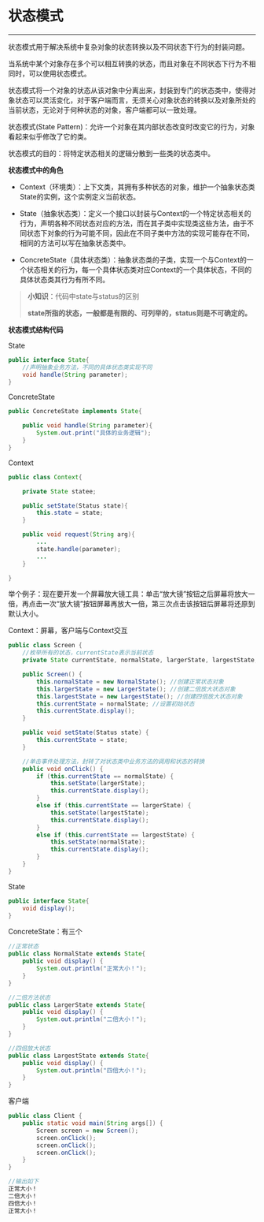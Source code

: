 # 状态模式

---

状态模式用于解决系统中复杂对象的状态转换以及不同状态下行为的封装问题。

当系统中某个对象存在多个可以相互转换的状态，而且对象在不同状态下行为不相同时，可以使用状态模式。

状态模式将一个对象的状态从该对象中分离出来，封装到专门的状态类中，使得对象状态可以灵活变化，对于客户端而言，无须关心对象状态的转换以及对象所处的当前状态，无论对于何种状态的对象，客户端都可以一致处理。

状态模式\(State Pattern\)：允许一个对象在其内部状态改变时改变它的行为，对象看起来似乎修改了它的类。

状态模式的目的：将特定状态相关的逻辑分散到一些类的状态类中。

**状态模式中的角色**

* Context（环境类）：上下文类，其拥有多种状态的对象，维护一个抽象状态类State的实例，这个实例定义当前状态。

* State（抽象状态类）：定义一个接口以封装与Context的一个特定状态相关的行为，声明各种不同状态对应的方法，而在其子类中实现类这些方法，由于不同状态下对象的行为可能不同，因此在不同子类中方法的实现可能存在不同，相同的方法可以写在抽象状态类中。

* ConcreteState（具体状态类）：抽象状态类的子类，实现一个与Context的一个状态相关的行为，每一个具体状态类对应Context的一个具体状态，不同的具体状态类其行为有所不同。

> **小知识**：代码中state与status的区别
>
> **state所指的状态，一般都是有限的、可列举的，status则是不可确定的。**

**状态模式结构代码**

State

```java
public interface State{
    //声明抽象业务方法，不同的具体状态类实现不同    
    void handle(String parameter);
}
```

ConcreteState

```java
public ConcreteState implements State{

    public void handle(String parameter){
        System.out.print("具体的业务逻辑");
    }
}
```

Context

```java
public class Context{

    private State statee;

    public setState(Status state){
        this.state = state;
    }

    public void request(String arg){
        ...
        state.handle(parameter);
        ...
    }

}
```

举个例子：现在要开发一个屏幕放大镜工具：单击“放大镜”按钮之后屏幕将放大一倍，再点击一次“放大镜”按钮屏幕再放大一倍，第三次点击该按钮后屏幕将还原到默认大小。

Context：屏幕，客户端与Context交互

```java
public class Screen {  
    //枚举所有的状态，currentState表示当前状态  
    private State currentState, normalState, largerState, largestState;  

    public Screen() {  
        this.normalState = new NormalState(); //创建正常状态对象  
        this.largerState = new LargerState(); //创建二倍放大状态对象  
        this.largestState = new LargestState(); //创建四倍放大状态对象  
        this.currentState = normalState; //设置初始状态  
        this.currentState.display();  
    }  

    public void setState(Status state) {  
        this.currentState = state;  
    }  

    //单击事件处理方法，封转了对状态类中业务方法的调用和状态的转换  
    public void onClick() {  
        if (this.currentState == normalState) {  
            this.setState(largerState);  
            this.currentState.display();  
        }  
        else if (this.currentState == largerState) {  
            this.setState(largestState);  
            this.currentState.display();  
        }  
        else if (this.currentState == largestState) {  
            this.setState(normalState);  
            this.currentState.display();  
        }  
    }  
}
```

State

```java
public interface State{  
    void display();  
}
```

ConcreteState：有三个

```java
//正常状态
public class NormalState extends State{  
    public void display() {  
        System.out.println("正常大小！");  
    }  
}  

//二倍方法状态
public class LargerState extends State{  
    public void display() {  
        System.out.println("二倍大小！");  
    }  
}  

//四倍放大状态
public class LargestState extends State{  
    public void display() {  
        System.out.println("四倍大小！");  
    }  
}
```

客户端

```java
public class Client {  
    public static void main(String args[]) {  
        Screen screen = new Screen();  
        screen.onClick();  
        screen.onClick();  
        screen.onClick();  
    }  
}

//输出如下
正常大小！
二倍大小！
四倍大小！
正常大小！
```



